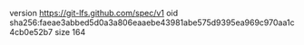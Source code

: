 version https://git-lfs.github.com/spec/v1
oid sha256:faeae3abbed5d0a3a806eaaebe43981abe575d9395ea969c970aa1c4cb0e52b7
size 164
